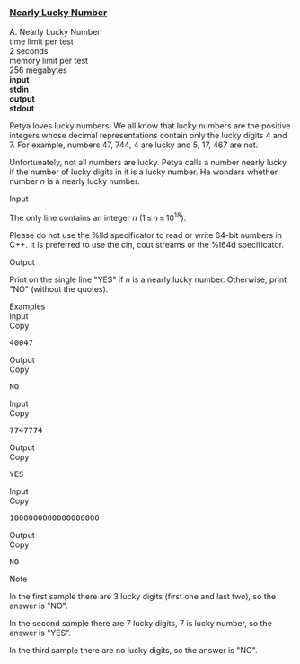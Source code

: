 <h3><a href="https://codeforces.com/contest/110/problem/A" target="_blank" rel="noopener noreferrer">Nearly Lucky Number</a></h3>
<div class="header"><div class="title">A. Nearly Lucky Number</div><div class="time-limit"><div class="property-title">time limit per test</div>2 seconds</div><div class="memory-limit"><div class="property-title">memory limit per test</div>256 megabytes</div><div class="input-file input-standard" style="font-weight: bold"><div class="property-title">input</div>stdin</div><div class="output-file output-standard" style="font-weight: bold"><div class="property-title">output</div>stdout</div></div><div><p><span class="tex-font-style-underline">Petya loves lucky numbers. We all know that lucky numbers are the positive integers whose decimal representations contain only the lucky digits <span class="tex-font-style-bf">4</span> and <span class="tex-font-style-bf">7</span>. For example, numbers <span class="tex-font-style-bf">47</span>, <span class="tex-font-style-bf">744</span>, <span class="tex-font-style-bf">4</span> are lucky and <span class="tex-font-style-bf">5</span>, <span class="tex-font-style-bf">17</span>, <span class="tex-font-style-bf">467</span> are not.</span></p><p>Unfortunately, not all numbers are lucky. Petya calls a number <span class="tex-font-style-underline">nearly lucky</span> if the number of lucky digits in it is a lucky number. He wonders whether number <span class="tex-span"><i>n</i></span> is a nearly lucky number.</p></div><div class="input-specification"><div class="section-title">Input</div><p>The only line contains an integer <span class="tex-span"><i>n</i></span> (<span class="tex-span">1 ≤ <i>n</i> ≤ 10<sup class="upper-index">18</sup></span>).</p><p>Please do not use the %lld specificator to read or write 64-bit numbers in С++. It is preferred to use the cin, cout streams or the %I64d specificator.</p></div><div class="output-specification"><div class="section-title">Output</div><p>Print on the single line "<span class="tex-font-style-tt">YES</span>" if <span class="tex-span"><i>n</i></span> is a nearly lucky number. Otherwise, print "<span class="tex-font-style-tt">NO</span>" (without the quotes).</p></div><div class="sample-tests"><div class="section-title">Examples</div><div class="sample-test"><div class="input"><div class="title">Input<div title="Copy" data-clipboard-target="#id00057604757734186274" id="id003092794071902978" class="input-output-copier">Copy</div></div><pre id="id00057604757734186274">40047<br></pre></div><div class="output"><div class="title">Output<div title="Copy" data-clipboard-target="#id007700656078248315" id="id006645286232544768" class="input-output-copier">Copy</div></div><pre id="id007700656078248315">NO<br></pre></div><div class="input"><div class="title">Input<div title="Copy" data-clipboard-target="#id001088384934144534" id="id007289695792710684" class="input-output-copier">Copy</div></div><pre id="id001088384934144534">7747774<br></pre></div><div class="output"><div class="title">Output<div title="Copy" data-clipboard-target="#id005685696829105926" id="id0005432691004582735" class="input-output-copier">Copy</div></div><pre id="id005685696829105926">YES<br></pre></div><div class="input"><div class="title">Input<div title="Copy" data-clipboard-target="#id0004139096615336646" id="id009467604109925616" class="input-output-copier">Copy</div></div><pre id="id0004139096615336646">1000000000000000000<br></pre></div><div class="output"><div class="title">Output<div title="Copy" data-clipboard-target="#id005486809558649131" id="id008989369385094294" class="input-output-copier">Copy</div></div><pre id="id005486809558649131">NO<br></pre></div></div></div><div class="note"><div class="section-title">Note</div><p>In the first sample there are 3 lucky digits (first one and last two), so the answer is "<span class="tex-font-style-tt">NO</span>".</p><p>In the second sample there are 7 lucky digits, 7 is lucky number, so the answer is "<span class="tex-font-style-tt">YES</span>".</p><p>In the third sample there are no lucky digits, so the answer is "<span class="tex-font-style-tt">NO</span>".</p></div>